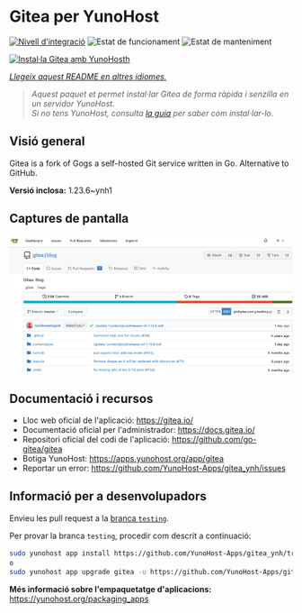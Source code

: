 <!--
N.B.: Aquest README ha estat generat automàticament per <https://github.com/YunoHost/apps/tree/master/tools/readme_generator>
NO s'ha de modificar manualment.
-->

# Gitea per YunoHost

[![Nivell d'integració](https://apps.yunohost.org/badge/integration/gitea)](https://ci-apps.yunohost.org/ci/apps/gitea/)
![Estat de funcionament](https://apps.yunohost.org/badge/state/gitea)
![Estat de manteniment](https://apps.yunohost.org/badge/maintained/gitea)

[![Instal·la Gitea amb YunoHosth](https://install-app.yunohost.org/install-with-yunohost.svg)](https://install-app.yunohost.org/?app=gitea)

*[Llegeix aquest README en altres idiomes.](./ALL_README.md)*

> *Aquest paquet et permet instal·lar Gitea de forma ràpida i senzilla en un servidor YunoHost.*  
> *Si no tens YunoHost, consulta [la guia](https://yunohost.org/install) per saber com instal·lar-lo.*

## Visió general

Gitea is a fork of Gogs a self-hosted Git service written in Go. Alternative to GitHub.


**Versió inclosa:** 1.23.6~ynh1

## Captures de pantalla

![Captures de pantalla de Gitea](./doc/screenshots/screenshot.png)

## Documentació i recursos

- Lloc web oficial de l'aplicació: <https://gitea.io/>
- Documentació oficial per l'administrador: <https://docs.gitea.io/>
- Repositori oficial del codi de l'aplicació: <https://github.com/go-gitea/gitea>
- Botiga YunoHost: <https://apps.yunohost.org/app/gitea>
- Reportar un error: <https://github.com/YunoHost-Apps/gitea_ynh/issues>

## Informació per a desenvolupadors

Envieu les pull request a la [branca `testing`](https://github.com/YunoHost-Apps/gitea_ynh/tree/testing).

Per provar la branca `testing`, procedir com descrit a continuació:

```bash
sudo yunohost app install https://github.com/YunoHost-Apps/gitea_ynh/tree/testing --debug
o
sudo yunohost app upgrade gitea -u https://github.com/YunoHost-Apps/gitea_ynh/tree/testing --debug
```

**Més informació sobre l'empaquetatge d'aplicacions:** <https://yunohost.org/packaging_apps>
